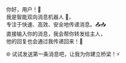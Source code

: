 你好，用户！👋  
我是智能双向消息机器人 🤖，  
专注于快速、高效、安全地传递消息。📤📥  
直接输入你的消息，我会帮你转发给主人，  
他的回复也会通过我传递回来！💬  

🌐 试试发送第一条消息吧，让我为你建立桥梁！⚡  
